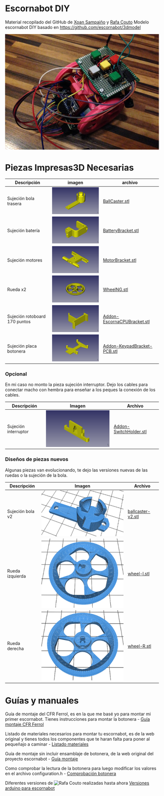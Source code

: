 # Escornabot DIY
Material recopilado del GitHub de [Xoan Sampaiño](https://github.com/xoan) y [Rafa Couto](https://github.com/rafacouto)
Modelo escornabot DIY basado en https://github.com/escornabot/3dmodel  
  
  
![Escornabot DIY](imagenes/Escornabot-DIY.jpg)
  
  
  
# Piezas Impresas3D Necesarias
  
Descripción         | imagen          | archivo         
------------- | ------------- | ------------- 
Sujeción bola trasera|![BallCaster.stl](imagenes/BallCaster.png) | [BallCaster.stl](archivos-stl/BallCaster.stl) 
Sujeción batería|![BatteryBracket.stl](imagenes/BatteryBracket.png) | [BatteryBracket.stl](archivos-stl/BatteryBracket.stl) 
Sujeción motores|![MotorBracket.stl](imagenes/MotorBracket.png) | [MotorBracket.stl](archivos-stl/MotorBracket.stl) 
Rueda x2|![WheelNG.stl](imagenes/WheelNG.png) | [WheelNG.stl](archivos-stl/WheelNG.stl) 
Sujeción rotoboard 170 puntos|![Addon-EscornaCPUBracket.stl](imagenes/Addon-EscornaCPUBracket.png) | [Addon-EscornaCPUBracket.stl](archivos-stl/Addon-EscornaCPUBracket.stl)
Sujeción placa botonera|![Addon-KeypadBracket-PCB.stl](imagenes/Addon-KeypadBracket-PCB.png) | [Addon-KeypadBracket-PCB.stl](archivos-stl/Addon-KeypadBracket-PCB.stl)
  
  
  
### Opcional
  
En mi caso no monto la pieza sujeción interruptor. Dejo los cables para conectar macho con hembra para enseñar a los peques la conexión de los cables.

Descripción         | Imagen          | Archivo          
------------- | ------------- | ------------- 
Sujeción interruptor|![Addon-SwitchHolder.stl](imagenes/Addon-SwitchHolder.png) | [Addon-SwitchHolder.stl](archivos-stl/Addon-SwitchHolder.stl)
  
  
  
### Diseños de piezas nuevos
  
Algunas piezas van evolucionando, te dejo las versiones nuevas de las ruedas o la sujeción de la bola.

Descripción         | Imagen          | Archivo          
------------- | ------------- | ------------- 
Sujeción bola v2|![ballcaster-v2.stl](imagenes/ballcaster-v2.png) | [ballcaster-v2.stl](archivos-stl/ballcaster-v2.stl) 
Rueda izquierda|![wheel-l.stl](imagenes/wheel-l.png) | [wheel-l.stl](archivos-stl/wheel-l.stl) 
Rueda derecha|![wheel-R.stl](imagenes/wheel-R.png) | [wheel-R.stl](archivos-stl/wheel-R.stl) 
  
  
  
# Guías y manuales
  
Guía de montaje del CFR Ferrol, es en la que me basé yo para montar mi primer escornabot. Tienes instrucciones para montar la botonera - [Guía montaje CFR Ferrol](https://www.edu.xunta.gal/centros/cfrferrol/aulavirtual2/pluginfile.php/18631/mod_resource/content/0/doc/Proxecto_K-KuriBOT_CFR_FERROL.pdf)

Listado de materiales necesarios para montar tu escornabot, es de la web original y tienes todos los componentes que te haran falta para poner al pequeñajo a caminar - [Listado materiales](http://escornabot.org/wiki/index.php/Lista_de_materiales_(Brivoi))

Guía de montaje sin incluir ensamblaje de botonera, de la web original del proyecto escornabot - [Guía montaje](http://escornabot.org/wiki/index.php/Gu%C3%ADa_de_montaje_(Brivoi))

Como comprobar la lectura de la botonera para luego modificar los valores en el archivo configuration.h - [Comprobación botonera](https://escornabot.com/web/es/content/comprobacion-y-configuracion-de-las-lecturas-de-botonera)

Diferentes versiones de ![Rafa Couto](https://github.com/rafacouto) realizadas hasta ahora [Versiones arduino para escornabot](https://github.com/escornabot/arduino/releases) 
